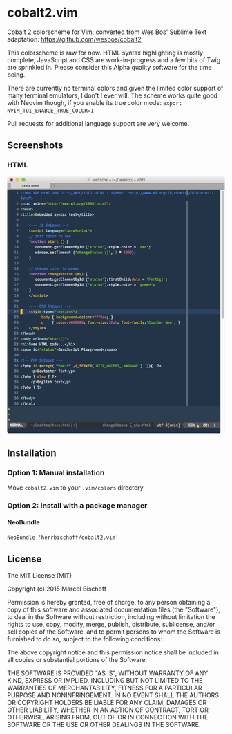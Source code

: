 # cobalt2.vim
Cobalt 2 colorscheme for Vim, converted from Wes Bos' Sublime Text adaptation: https://github.com/wesbos/cobalt2

This colorscheme is raw for now. HTML syntax highlighting is mostly
complete, JavaScript and CSS are work-in-progress and a few bits of Twig are
sprinkled in. Please consider this Alpha quality software for the time being.

There are currently no terminal colors and given the limited color support of many terminal emulators, I don't I ever will. The scheme works quite good with Neovim though, if you enable its true color mode: `export NVIM_TUI_ENABLE_TRUE_COLOR=1`

Pull requests for additional language support are very welcome.

## Screenshots

### HTML
![HTML](assets/html.png)

## Installation

### Option 1: Manual installation

Move `cobalt2.vim` to your `.vim/colors` directory.

### Option 2: Install with a package manager

#### NeoBundle

```
NeoBundle 'herrbischoff/cobalt2.vim'
```

## License

The MIT License (MIT)

Copyright (c) 2015 Marcel Bischoff

Permission is hereby granted, free of charge, to any person obtaining a copy
of this software and associated documentation files (the "Software"), to deal
in the Software without restriction, including without limitation the rights
to use, copy, modify, merge, publish, distribute, sublicense, and/or sell
copies of the Software, and to permit persons to whom the Software is
furnished to do so, subject to the following conditions:

The above copyright notice and this permission notice shall be included in all
copies or substantial portions of the Software.

THE SOFTWARE IS PROVIDED "AS IS", WITHOUT WARRANTY OF ANY KIND, EXPRESS OR
IMPLIED, INCLUDING BUT NOT LIMITED TO THE WARRANTIES OF MERCHANTABILITY,
FITNESS FOR A PARTICULAR PURPOSE AND NONINFRINGEMENT. IN NO EVENT SHALL THE
AUTHORS OR COPYRIGHT HOLDERS BE LIABLE FOR ANY CLAIM, DAMAGES OR OTHER
LIABILITY, WHETHER IN AN ACTION OF CONTRACT, TORT OR OTHERWISE, ARISING FROM,
OUT OF OR IN CONNECTION WITH THE SOFTWARE OR THE USE OR OTHER DEALINGS IN THE
SOFTWARE.

